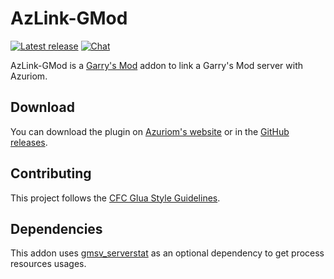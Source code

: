 # AzLink-GMod

[![Latest release](https://img.shields.io/github/v/release/Azuriom/AzLink-GMod?style=flat-square)](https://github.com/Azuriom/AzLink-GMod/releases)
[![Chat](https://img.shields.io/discord/625774284823986183?color=5865f2&label=Discord&logo=discord&logoColor=fff&style=flat-square)](https://azuriom.com/discord)

AzLink-GMod is a [Garry's Mod](https://gmod.facepunch.com/) addon to link a Garry's Mod server with Azuriom.

## Download

You can download the plugin on [Azuriom's website](https://azuriom.com/azlink) or in the [GitHub releases](https://github.com/Azuriom/AzLink-GMod/releases).

## Contributing

This project follows the [CFC Glua Style Guidelines](https://github.com/CFC-Servers/cfc_glua_style_guidelines).

## Dependencies

This addon uses [gmsv_serverstat](https://github.com/WilliamVenner/gmsv_serverstat) as an optional dependency to get
process resources usages.
